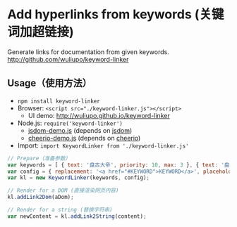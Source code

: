 # Add hyperlinks from keywords (关键词加超链接)

Generate links for documentation from given keywords. <http://github.com/wuliupo/keyword-linker>

## Usage（使用方法）

- ```npm install keyword-linker```
- Browser: ```<script src="./keyword-linker.js"></script>```
  - UI demo: <http://wuliupo.github.io/keyword-linker>
- Node.js: ```require('keyword-linker')```
  - [jsdom-demo.js](./node-demo/jsdom-demo.js) (depends on [jsdom](https://github.com/jsdom/jsdom))
  - [cheerio-demo.js](./node-demo/cheerio-demo.js) (depends on [cheerio](https://github.com/cheeriojs/cheerio))
- Import: ```import KeywordLinker from './keyword-linker.js'```

```js
// Prepare（准备参数）
var keywords = [ { text: '盘古大帝', priority: 10, max: 3 }, { text: '盘古', priority: 1, max: 3 } ];
var config = { replacement: '<a href="#KEYWORD">KEYWORD</a>', placeholder: 'KEYWORD', max: 10 };
var kl = new KeywordLinker(keywords, config);

// Render for a DOM (直接渲染网页内容)
kl.addLink2Dom(aDom);

// Render for a string (替换字符串)
var newContent = kl.addLink2String(content);
```
